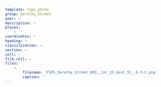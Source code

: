 ```yaml
---
template: fsps_photo
group: Dorothy_Street
year: ~
description: ~
places:
    - ''
coordinates: ~
heading: ~
classification: ~
section: ~
cell: ~
film_roll: ~
files:
    -
        filename: 'FSPS_Dorothy_Street_002,_Cnr_23_East_St,_6-3-C.png'
        caption: ''
---
```


